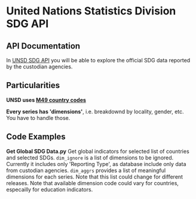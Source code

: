 # United Nations Statistics Division SDG API

## API Documentation 
In [UNSD SDG API](https://unstats.un.org/SDGAPI/swagger/) you will be able to explore the official SDG data reported by the custodian agencies. 

## Particularities
**UNSD uses [M49 country codes](https://unstats.un.org/unsd/methodology/m49/)**

**Every series has 'dimensions'**, i.e. breakdownd by locality, gender, etc. You have to handle those.


## Code Examples
**Get Global SDG Data.py** Get global indicators for selected list of countries and selected SDGs. ```dim_ignore``` is a list of dimensions to be ignored. Currently it includes only 'Reporting Type', as database include only data from custodian agencies. ```dim_aggrs``` provides a list of meaningful dimensions for each series. Note that this list could change for different releases. Note that available dimension code could vary for countries, especailly for education indicators. 
